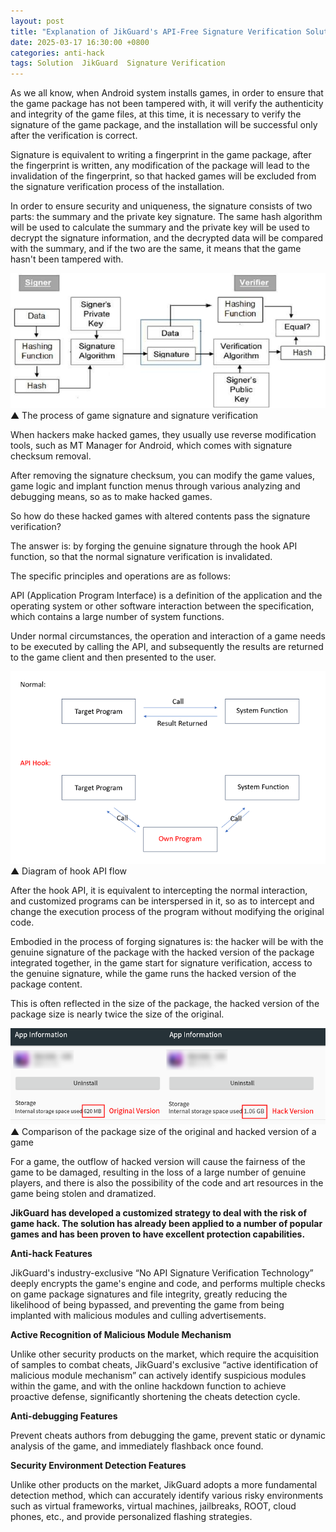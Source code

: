 ```yaml
---
layout: post
title: "Explanation of JikGuard's API-Free Signature Verification Solution"
date: 2025-03-17 16:30:00 +0800
categories: anti-hack
tags: Solution  JikGuard  Signature Verification
---
```


As we all know, when Android system installs games, in order to ensure that the game package has not been tampered with, it will verify the authenticity and integrity of the game files, at this time, it is necessary to verify the signature of the game package, and the installation will be successful only after the verification is correct.<!-- more -->  

Signature is equivalent to writing a fingerprint in the game package, after the fingerprint is written, any modification of the package will lead to the invalidation of the fingerprint, so that hacked games will be excluded from the signature verification process of the installation.

In order to ensure security and uniqueness, the signature consists of two parts: the summary and the private key signature. The same hash algorithm will be used to calculate the summary and the private key will be used to decrypt the signature information, and the decrypted data will be compared with the summary, and if the two are the same, it means that the game hasn't been tampered with.

![315_21](/assets/res/2025/signature.jpg)  
▲ The process of game signature and signature verification  

When hackers make hacked games, they usually use reverse modification tools, such as MT Manager for Android, which comes with signature checksum removal.

After removing the signature checksum, you can modify the game values, game logic and implant function menus through various analyzing and debugging means, so as to make hacked games.

So how do these hacked games with altered contents pass the signature verification?

The answer is: by forging the genuine signature through the hook API function, so that the normal signature verification is invalidated.

The specific principles and operations are as follows:

API (Application Program Interface) is a definition of the application and the operating system or other software interaction between the specification, which contains a large number of system functions.

Under normal circumstances, the operation and interaction of a game needs to be executed by calling the API, and subsequently the results are returned to the game client and then presented to the user.

![315_21](/assets/res/2025/hookAPI.png)  
▲ Diagram of hook API flow  

After the hook API, it is equivalent to intercepting the normal interaction, and customized programs can be interspersed in it, so as to intercept and change the execution process of the program without modifying the original code.

Embodied in the process of forging signatures is: the hacker will be with the genuine signature of the package with the hacked version of the package integrated together, in the game start for signature verification, access to the genuine signature, while the game runs the hacked version of the package content.

This is often reflected in the size of the package, the hacked version of the package size is nearly twice the size of the original. 

![315_21](/assets/res/2025/packagesize.png)  
▲ Comparison of the package size of the original and hacked version of a game  

For a game, the outflow of hacked version will cause the fairness of the game to be damaged, resulting in the loss of a large number of genuine players, and there is also the possibility of the code and art resources in the game being stolen and dramatized.

**JikGuard has developed a customized strategy to deal with the risk of game hack. The solution has already been applied to a number of popular games and has been proven to have excellent protection capabilities.**  

**Anti-hack Features**

JikGuard's industry-exclusive “No API Signature Verification Technology” deeply encrypts the game's engine and code, and performs multiple checks on game package signatures and file integrity, greatly reducing the likelihood of being bypassed, and preventing the game from being implanted with malicious modules and culling advertisements.

**Active Recognition of Malicious Module Mechanism**

Unlike other security products on the market, which require the acquisition of samples to combat cheats, JikGuard's exclusive “active identification of malicious module mechanism” can actively identify suspicious modules within the game, and with the online hackdown function to achieve proactive defense, significantly shortening the cheats detection cycle.

**Anti-debugging Features**

Prevent cheats authors from debugging the game, prevent static or dynamic analysis of the game, and immediately flashback once found.

**Security Environment Detection Features**

Unlike other products on the market, JikGuard adopts a more fundamental detection method, which can accurately identify various risky environments such as virtual frameworks, virtual machines, jailbreaks, ROOT, cloud phones, etc., and provide personalized flashing strategies.